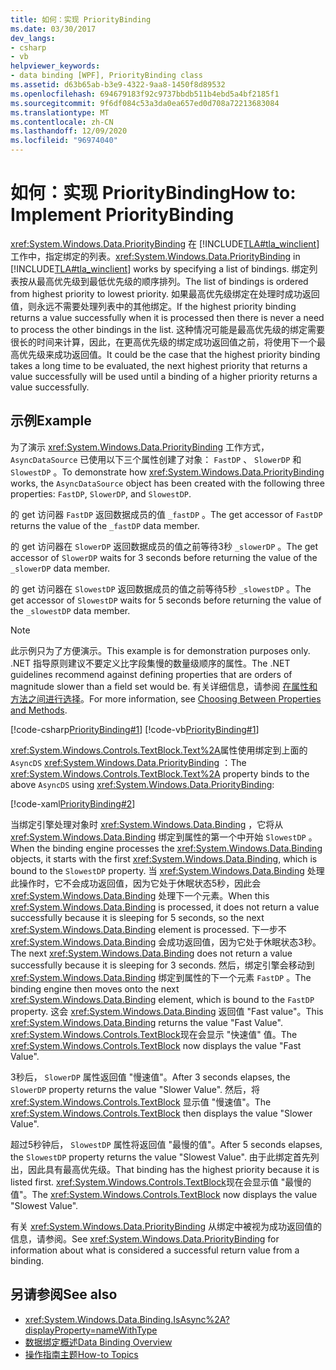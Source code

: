 ```yaml
---
title: 如何：实现 PriorityBinding
ms.date: 03/30/2017
dev_langs:
- csharp
- vb
helpviewer_keywords:
- data binding [WPF], PriorityBinding class
ms.assetid: d63b65ab-b3e9-4322-9aa8-1450f8d89532
ms.openlocfilehash: 694679183f92c9737bbdb511b4ebd5a4bf2185f1
ms.sourcegitcommit: 9f6df084c53a3da0ea657ed0d708a72213683084
ms.translationtype: MT
ms.contentlocale: zh-CN
ms.lasthandoff: 12/09/2020
ms.locfileid: "96974040"
---
```

# <a name="how-to-implement-prioritybinding"></a><span data-ttu-id="f49df-102">如何：实现 PriorityBinding</span><span class="sxs-lookup"><span data-stu-id="f49df-102">How to: Implement PriorityBinding</span></span>

<span data-ttu-id="f49df-103"><xref:System.Windows.Data.PriorityBinding> 在 [!INCLUDE[TLA#tla_winclient](../../../includes/tlasharptla-winclient-md.md)] 工作中，指定绑定的列表。</span><span class="sxs-lookup"><span data-stu-id="f49df-103"><xref:System.Windows.Data.PriorityBinding> in [!INCLUDE[TLA#tla_winclient](../../../includes/tlasharptla-winclient-md.md)] works by specifying a list of bindings.</span></span> <span data-ttu-id="f49df-104">绑定列表按从最高优先级到最低优先级的顺序排列。</span><span class="sxs-lookup"><span data-stu-id="f49df-104">The list of bindings is ordered from highest priority to lowest priority.</span></span> <span data-ttu-id="f49df-105">如果最高优先级绑定在处理时成功返回值，则永远不需要处理列表中的其他绑定。</span><span class="sxs-lookup"><span data-stu-id="f49df-105">If the highest priority binding returns a value successfully when it is processed then there is never a need to process the other bindings in the list.</span></span> <span data-ttu-id="f49df-106">这种情况可能是最高优先级的绑定需要很长的时间来计算，因此，在更高优先级的绑定成功返回值之前，将使用下一个最高优先级来成功返回值。</span><span class="sxs-lookup"><span data-stu-id="f49df-106">It could be the case that the highest priority binding takes a long time to be evaluated, the next highest priority that returns a value successfully will be used until a binding of a higher priority returns a value successfully.</span></span>  
  
## <a name="example"></a><span data-ttu-id="f49df-107">示例</span><span class="sxs-lookup"><span data-stu-id="f49df-107">Example</span></span>  

 <span data-ttu-id="f49df-108">为了演示 <xref:System.Windows.Data.PriorityBinding> 工作方式， `AsyncDataSource` 已使用以下三个属性创建了对象： `FastDP` 、 `SlowerDP` 和 `SlowestDP` 。</span><span class="sxs-lookup"><span data-stu-id="f49df-108">To demonstrate how <xref:System.Windows.Data.PriorityBinding> works, the `AsyncDataSource` object has been created with the following three properties: `FastDP`, `SlowerDP`, and `SlowestDP`.</span></span>  
  
 <span data-ttu-id="f49df-109">的 get 访问器 `FastDP` 返回数据成员的值 `_fastDP` 。</span><span class="sxs-lookup"><span data-stu-id="f49df-109">The get accessor of `FastDP` returns the value of the `_fastDP` data member.</span></span>  
  
 <span data-ttu-id="f49df-110">的 get 访问器在 `SlowerDP` 返回数据成员的值之前等待3秒 `_slowerDP` 。</span><span class="sxs-lookup"><span data-stu-id="f49df-110">The get accessor of `SlowerDP` waits for 3 seconds before returning the value of the `_slowerDP` data member.</span></span>  
  
 <span data-ttu-id="f49df-111">的 get 访问器在 `SlowestDP` 返回数据成员的值之前等待5秒 `_slowestDP` 。</span><span class="sxs-lookup"><span data-stu-id="f49df-111">The get accessor of `SlowestDP` waits for 5 seconds before returning the value of the `_slowestDP` data member.</span></span>  
  
> [!NOTE]
> <span data-ttu-id="f49df-112">此示例只为了方便演示。</span><span class="sxs-lookup"><span data-stu-id="f49df-112">This example is for demonstration purposes only.</span></span> <span data-ttu-id="f49df-113">.NET 指导原则建议不要定义比字段集慢的数量级顺序的属性。</span><span class="sxs-lookup"><span data-stu-id="f49df-113">The .NET guidelines recommend against defining properties that are orders of magnitude slower than a field set would be.</span></span> <span data-ttu-id="f49df-114">有关详细信息，请参阅 [在属性和方法之间进行选择](/previous-versions/dotnet/netframework-4.0/ms229054(v=vs.100))。</span><span class="sxs-lookup"><span data-stu-id="f49df-114">For more information, see [Choosing Between Properties and Methods](/previous-versions/dotnet/netframework-4.0/ms229054(v=vs.100)).</span></span>  
  
 [!code-csharp[PriorityBinding#1](~/samples/snippets/csharp/VS_Snippets_Wpf/PriorityBinding/CSharp/Window1.xaml.cs#1)]
 [!code-vb[PriorityBinding#1](~/samples/snippets/visualbasic/VS_Snippets_Wpf/PriorityBinding/VisualBasic/AsyncDataSource.vb#1)]  
  
 <span data-ttu-id="f49df-115"><xref:System.Windows.Controls.TextBlock.Text%2A>属性使用绑定到上面的 `AsyncDS` <xref:System.Windows.Data.PriorityBinding> ：</span><span class="sxs-lookup"><span data-stu-id="f49df-115">The <xref:System.Windows.Controls.TextBlock.Text%2A> property binds to the above `AsyncDS` using <xref:System.Windows.Data.PriorityBinding>:</span></span>  
  
 [!code-xaml[PriorityBinding#2](~/samples/snippets/csharp/VS_Snippets_Wpf/PriorityBinding/CSharp/Window1.xaml#2)]  
  
 <span data-ttu-id="f49df-116">当绑定引擎处理对象时 <xref:System.Windows.Data.Binding> ，它将从 <xref:System.Windows.Data.Binding> 绑定到属性的第一个中开始 `SlowestDP` 。</span><span class="sxs-lookup"><span data-stu-id="f49df-116">When the binding engine processes the <xref:System.Windows.Data.Binding> objects, it starts with the first <xref:System.Windows.Data.Binding>, which is bound to the `SlowestDP` property.</span></span> <span data-ttu-id="f49df-117">当 <xref:System.Windows.Data.Binding> 处理此操作时，它不会成功返回值，因为它处于休眠状态5秒，因此会 <xref:System.Windows.Data.Binding> 处理下一个元素。</span><span class="sxs-lookup"><span data-stu-id="f49df-117">When this <xref:System.Windows.Data.Binding> is processed, it does not return a value successfully because it is sleeping for 5 seconds, so the next <xref:System.Windows.Data.Binding> element is processed.</span></span> <span data-ttu-id="f49df-118">下一步不 <xref:System.Windows.Data.Binding> 会成功返回值，因为它处于休眠状态3秒。</span><span class="sxs-lookup"><span data-stu-id="f49df-118">The next <xref:System.Windows.Data.Binding> does not return a value successfully because it is sleeping for 3 seconds.</span></span> <span data-ttu-id="f49df-119">然后，绑定引擎会移动到 <xref:System.Windows.Data.Binding> 绑定到属性的下一个元素 `FastDP` 。</span><span class="sxs-lookup"><span data-stu-id="f49df-119">The binding engine then moves onto the next <xref:System.Windows.Data.Binding> element, which is bound to the `FastDP` property.</span></span> <span data-ttu-id="f49df-120">这会 <xref:System.Windows.Data.Binding> 返回值 "Fast value"。</span><span class="sxs-lookup"><span data-stu-id="f49df-120">This <xref:System.Windows.Data.Binding> returns the value "Fast Value".</span></span> <span data-ttu-id="f49df-121"><xref:System.Windows.Controls.TextBlock>现在会显示 "快速值" 值。</span><span class="sxs-lookup"><span data-stu-id="f49df-121">The <xref:System.Windows.Controls.TextBlock> now displays the value "Fast Value".</span></span>  
  
 <span data-ttu-id="f49df-122">3秒后， `SlowerDP` 属性返回值 "慢速值"。</span><span class="sxs-lookup"><span data-stu-id="f49df-122">After 3 seconds elapses, the `SlowerDP` property returns the value "Slower Value".</span></span> <span data-ttu-id="f49df-123">然后，将 <xref:System.Windows.Controls.TextBlock> 显示值 "慢速值"。</span><span class="sxs-lookup"><span data-stu-id="f49df-123">The <xref:System.Windows.Controls.TextBlock> then displays the value "Slower Value".</span></span>  
  
 <span data-ttu-id="f49df-124">超过5秒钟后， `SlowestDP` 属性将返回值 "最慢的值"。</span><span class="sxs-lookup"><span data-stu-id="f49df-124">After 5 seconds elapses, the `SlowestDP` property returns the value "Slowest Value".</span></span> <span data-ttu-id="f49df-125">由于此绑定首先列出，因此具有最高优先级。</span><span class="sxs-lookup"><span data-stu-id="f49df-125">That binding has the highest priority because it is listed first.</span></span> <span data-ttu-id="f49df-126"><xref:System.Windows.Controls.TextBlock>现在会显示值 "最慢的值"。</span><span class="sxs-lookup"><span data-stu-id="f49df-126">The <xref:System.Windows.Controls.TextBlock> now displays the value "Slowest Value".</span></span>  
  
 <span data-ttu-id="f49df-127">有关 <xref:System.Windows.Data.PriorityBinding> 从绑定中被视为成功返回值的信息，请参阅。</span><span class="sxs-lookup"><span data-stu-id="f49df-127">See <xref:System.Windows.Data.PriorityBinding> for information about what is considered a successful return value from a binding.</span></span>  
  
## <a name="see-also"></a><span data-ttu-id="f49df-128">另请参阅</span><span class="sxs-lookup"><span data-stu-id="f49df-128">See also</span></span>

- <xref:System.Windows.Data.Binding.IsAsync%2A?displayProperty=nameWithType>
- [<span data-ttu-id="f49df-129">数据绑定概述</span><span class="sxs-lookup"><span data-stu-id="f49df-129">Data Binding Overview</span></span>](/dotnet/desktop-wpf/data/data-binding-overview)
- [<span data-ttu-id="f49df-130">操作指南主题</span><span class="sxs-lookup"><span data-stu-id="f49df-130">How-to Topics</span></span>](data-binding-how-to-topics.md)
